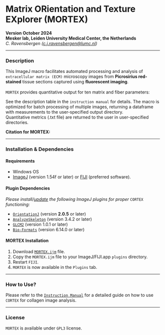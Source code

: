 # Matrix ORientation and Texture EXplorer (MORTEX)
**Version October 2024**  
**Mesker lab, Leiden University Medical Center, the Netherlands**  
_C. Ravensbergen (c.j.ravensbergen@lumc.nl)_

---
### Description  
This ImageJ macro facilitates automated processing and analysis of `extracellular matrix (ECM)` microscopy images from **Picrosirius red-stained** tissue sections captured using **fluorescent imaging**.  
<br/>
`MORTEX` provides quantitative output for ten matrix and fiber parameters:


See the description table in the `instruction manual` for details. 
The macro is optimized for batch processing of multiple images, returning a dataframe with measurements to the user-specified output directory.  
Quantitative metrics (.txt file) are returned to the user in user-specified directories.

**Citation for MORTEX:**  

---
### Installation & Dependencies
#### Requirements
- Windows OS
- [ImageJ](https://imagej.nih.gov/ij/download.html) (version 1.54f or later) or [FIJI](https://fiji.sc/) (preferred software).
#### Plugin Dependencies
_Please install/[update](https://imagej.net/plugins/updater) the following ImageJ plugins for proper_ `CORTEX` _functioning:_
 - [`OrientationJ`](http://bigwww.epfl.ch/demo/orientationj/) (version **2.0.5** or later)
 - [`AnalyzeSkeleton`](https://imagej.net/plugins/analyze-skeleton/) (version 3.4.2 or later)
 - [`GLCM2`](https://github.com/miura/GLCM2) (version 1.0.1 or later)
 - [`Bio-Formats`](https://imagej.net/formats/bio-formats) (version 6.14.0 or later)

#### MORTEX Installation
1. Download [`MORTEX.ijm`](https://github.com/fiji/fiji) file.
2. Copy the `MORTEX.ijm` file to your ImageJ/FIJI.app `plugins` directory.
3. Restart `FIJI`.
4. `MORTEX` is now available in the `Plugins` tab.

---
### How to Use?

Please refer to the [`Instruction Manual`](https://github.com/fiji/fiji) for a detailed guide on how to use `CORTEX` for collagen image analysis.

---
### License

`MORTEX` is available under `GPL3` license.
